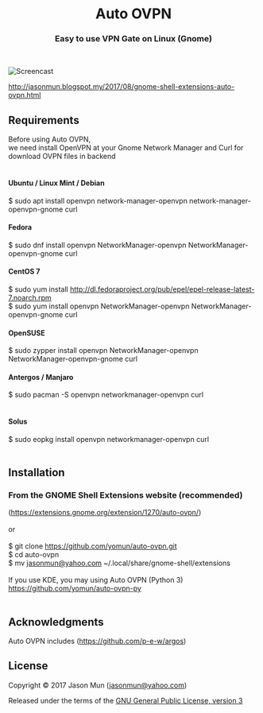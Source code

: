 <h1 align="center">Auto OVPN</h1>
<h3 align="center">Easy to use VPN Gate on Linux (Gnome)</h3>
<br>

![Screencast](https://extensions.gnome.org/extension-data/screenshots/screenshot_1270.png)

http://jasonmun.blogspot.my/2017/08/gnome-shell-extensions-auto-ovpn.html
<br>

## Requirements

Before using Auto OVPN, <br>
we need install OpenVPN at your Gnome Network Manager and Curl for download OVPN files in backend<br><br>

#### Ubuntu / Linux Mint / Debian<br>
$ sudo apt install openvpn network-manager-openvpn network-manager-openvpn-gnome curl
<br>
#### Fedora<br>
$ sudo dnf install openvpn NetworkManager-openvpn NetworkManager-openvpn-gnome curl
<br>
#### CentOS 7<br>
$ sudo yum install http://dl.fedoraproject.org/pub/epel/epel-release-latest-7.noarch.rpm<br>
$ sudo yum install openvpn NetworkManager-openvpn NetworkManager-openvpn-gnome curl
<br>
#### OpenSUSE<br>
$ sudo zypper install openvpn NetworkManager-openvpn NetworkManager-openvpn-gnome curl
<br>
#### Antergos / Manjaro<br>
$ sudo pacman -S openvpn networkmanager-openvpn curl<br>
<br>
#### Solus<br>
$ sudo eopkg install openvpn networkmanager-openvpn curl<br>
<br>
## Installation

### From the GNOME Shell Extensions website (recommended)
(https://extensions.gnome.org/extension/1270/auto-ovpn/)
<br><br>
or<br>
<br>
$ git clone https://github.com/yomun/auto-ovpn.git<br>
$ cd auto-ovpn<br>
$ mv jasonmun@yahoo.com ~/.local/share/gnome-shell/extensions<br>
<br>
If you use KDE, you may using Auto OVPN (Python 3)<br>
https://github.com/yomun/auto-ovpn-py<br>
<br>
## Acknowledgments

Auto OVPN includes (https://github.com/p-e-w/argos)

## License

Copyright &copy; 2017 Jason Mun (<jasonmun@yahoo.com>)

Released under the terms of the [GNU General Public License, version 3](https://gnu.org/licenses/gpl.html)
